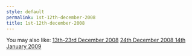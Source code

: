 ```yaml
---
style: default
permalink: 1st-12th-december-2008
title: 1st-12th-december-2008
---
```

You may also like:
[13th-23rd December 2008](http://scp-wiki.net/13th-23rd-december-2008)
[24th December 2008 14th January 2009](http://scp-wiki.net/24th-december-2008-14th-january-2009)